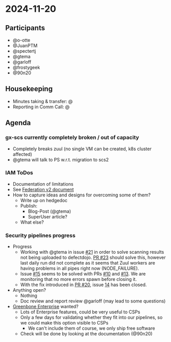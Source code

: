 # 2024-11-20

## Participants
- @o-otte
- @JuanPTM
- @spectertj
- @gtema
- @garloff
- @frostygeek
- @90n20

## Housekeeping
* Minutes taking & transfer: @
* Reporting in Comm Call: @

## Agenda

### gx-scs currently completely broken / out of capacity
- Completely breaks zuul (no single VM can be created, k8s cluster affected)
- @gtema will talk to PS w.r.t. migration to scs2

### IAM ToDos
* Documentation of limitations
* See [Federation v2 document](./scs-federation.md#)
* How to capture ideas and designs for overcoming some of them?
    * Write up on hedgedoc
    * Publish:
        * Blog-Post (@gtema)
        * SuperUser article?
    * What else?

### Security pipelines progress
* Progress
  * Working with @gtema in issue [#21](https://github.com/SovereignCloudStack/security-infra-scan-pipeline/issues/21) in order to solve scanning results not being uploaded to defectdojo. [PR #23](https://github.com/SovereignCloudStack/security-infra-scan-pipeline/pull/23) should solve this, however last daily run did not complete as it seems that Zuul workers are having problems in all pipes right now (NODE_FAILURE).
  * Issue [#15](https://github.com/SovereignCloudStack/security-infra-scan-pipeline/issues/15) seems to be solved with PRs [#10](https://github.com/SovereignCloudStack/security-infra-scan-pipeline/pull/10) and [#13](https://github.com/SovereignCloudStack/security-infra-scan-pipeline/pull/13). We are monitoring that no more errors spawn before closing it.
  * With the fix introduced in [PR #20](https://github.com/SovereignCloudStack/security-infra-scan-pipeline/pull/20), issue [14](https://github.com/SovereignCloudStack/security-infra-scan-pipeline/issues/14) has been closed.
* Anything open?
    * Nothing
    * Doc review and report review @garloff (may lead to some questions)
* [Greenbone Enterprise](https://www.greenbone.net/en/testnow/) wanted?
    * Lots of Enterprise features, could be very useful to CSPs
    * Only a few days for validating whether they fit into our pipelines, so we could make this option visible to CSPs
        * We can't include them of course, we only ship free software
    * Check will be done by looking at the documentation (@90n20)

